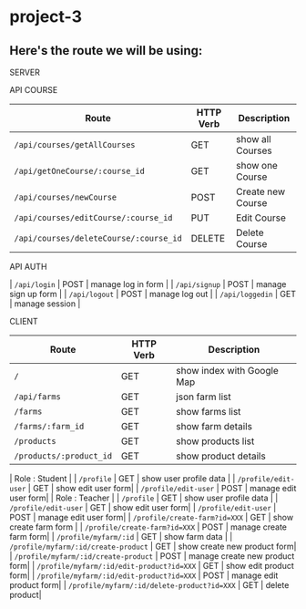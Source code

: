# project-3

## Here's the route we will be using:


SERVER 

API COURSE

|   Route   | HTTP Verb |   Description   |
|-----------|-----------|-----------------|
| `/api/courses/getAllCourses` |    GET    | show all Courses |
| `/api/getOneCourse/:course_id` |    GET    | show one Course |
| `/api/courses/newCourse` |    POST    | Create new Course |
| `/api/courses/editCourse/:course_id` |    PUT    | Edit Course |
| `/api/courses/deleteCourse/:course_id` |    DELETE   | Delete Course |


API AUTH

| `/api/login` |    POST   | manage log in form |
| `/api/signup` |    POST   | manage sign up form |
| `/api/logout` |    POST   | manage log out |
| `/api/loggedin` |    GET   | manage session |

CLIENT

|   Route   | HTTP Verb |   Description   |
|-----------|-----------|-----------------|
| `/` |    GET    | show index with Google Map |
| `/api/farms` |    GET   | json farm list |
| `/farms` |    GET   | show farms list |
| `/farms/:farm_id`|    GET   | show farm details|
| `/products` |    GET   | show products list |
| `/products/:product_id`|    GET   | show product details|

|  Role : Student                          |
| `/profile` |    GET    | show user profile data |
| `/profile/edit-user` |    GET    | show edit user form|
| `/profile/edit-user` |    POST    | manage edit user form|
|  Role : Teacher                           |
| `/profile` |    GET    | show user profile data |
| `/profile/edit-user` |    GET    | show edit user form|
| `/profile/edit-user` |    POST    | manage edit user form|
| `/profile/create-farm?id=XXX` |    GET    | show create farm form |
| `/profile/create-farm?id=XXX` |    POST   | manage create farm form|
| `/profile/myfarm/:id` |    GET    | show farm data |
| `/profile/myfarm/:id/create-product` |    GET    | show create new product form|
| `/profile/myfarm/:id/create-product` |    POST   | manage create new product form|
| `/profile/myfarm/:id/edit-product?id=XXX` |    GET    | show edit product form|
| `/profile/myfarm/:id/edit-product?id=XXX` |    POST   | manage edit product form|
| `/profile/myfarm/:id/delete-product?id=XXX` |    GET    | delete product|
